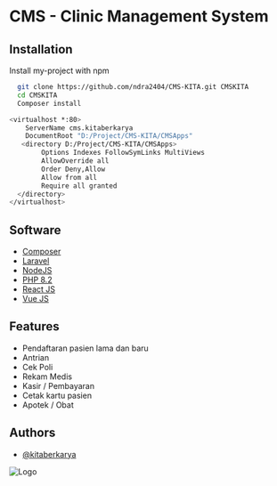 
# CMS - Clinic Management System




## Installation

Install my-project with npm

```bash
  git clone https://github.com/ndra2404/CMS-KITA.git CMSKITA
  cd CMSKITA
  Composer install
```
```bash
<virtualhost *:80>
    ServerName cms.kitaberkarya
    DocumentRoot "D:/Project/CMS-KITA/CMSApps"
   <directory D:/Project/CMS-KITA/CMSApps>
        Options Indexes FollowSymLinks MultiViews   
    	AllowOverride all 
    	Order Deny,Allow
    	Allow from all
    	Require all granted
  </directory>
</virtualhost>
```
    
## Software

 - [Composer](https://getcomposer.org)
 - [Laravel](https://laravel.com)
 - [NodeJS](https://nodejs.org/en)
 - [PHP 8.2](https://www.php.net/)
 - [React JS](https://www.php.net/)
 - [Vue JS](https://www.php.net/)

## Features

- Pendaftaran pasien lama dan baru
- Antrian
- Cek Poli
- Rekam Medis
- Kasir / Pembayaran
- Cetak kartu pasien
- Apotek / Obat


## Authors

- [@kitaberkarya](https://kitaberkarya.com)


![Logo](https://kitaberkarya.com/assets/images/logo3.jpg)

